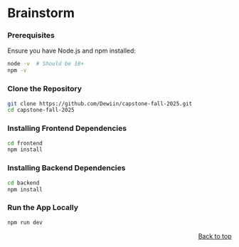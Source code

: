 # Brainstorm

### Prerequisites
Ensure you have Node.js and npm installed:
```sh
node -v  # Should be 18+  
npm -v
```

### Clone the Repository
```sh
git clone https://github.com/Dewiin/capstone-fall-2025.git
cd capstone-fall-2025
```

### Installing Frontend Dependencies
```sh
cd frontend
npm install
```

### Installing Backend Dependencies
```sh
cd backend
npm install
```

### Run the App Locally
```sh
npm run dev
```
<p align="right"><a href="#readme-top">Back to top</a></p>